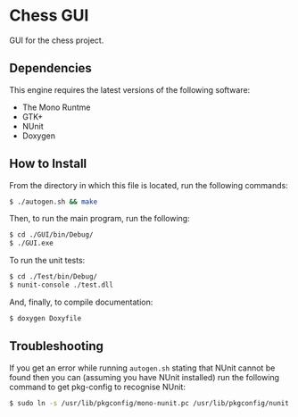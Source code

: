 Chess GUI
=========

GUI for the chess project.

## Dependencies ##

This engine requires the latest versions of the following software:
* The Mono Runtme
* GTK+
* NUnit
* Doxygen

## How to Install ##

From the directory in which this file is located, run the following commands:
```bash
$ ./autogen.sh && make
```

Then, to run the main program, run the following:
```bash
$ cd ./GUI/bin/Debug/
$ ./GUI.exe
```

To run the unit tests:
```bash
$ cd ./Test/bin/Debug/
$ nunit-console ./test.dll
```

And, finally, to compile documentation:
```bash
$ doxygen Doxyfile
```

## Troubleshooting ##

If you get an error while running `autogen.sh` stating that NUnit cannot be found then you 
can 
(assuming you have NUnit installed) run the following command to get pkg-config to recognise 
NUnit:
```bash
$ sudo ln -s /usr/lib/pkgconfig/mono-nunit.pc /usr/lib/pkgconfig/nunit.pc
```

